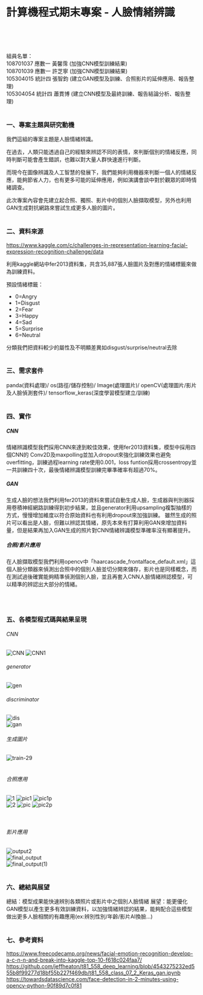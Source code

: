 # 計算機程式期末專案 - 人臉情緒辨識
<br/><br/><br/><br/>
組員名單：<br/>
108701037 應數一 黃馨霈 (加強CNN模型訓練結果)<br/>
108701039 應數一 許芝寧 (加強CNN模型訓練結果)<br/>
105304015 統計四 張智鈞 (建立GAN模型及訓練、合照影片的延伸應用、報告整理)<br/>
105304054 統計四 蕭貫博 (建立CNN模型及最終訓練、報告結論分析、報告整理)
<br/><br/>
### 一、專案主題與研究動機

我們這組的專案主題是人臉情緒辨識。

在過去，人類只能透過自己的經驗來辨認不同的表情，來判斷個別的情緒反應，同時判斷可能會產生錯誤，也難以對大量人群快速進行判斷。

而現今在圖像辨識及人工智慧的發展下，我們能夠利用機器來判斷一個人的情緒反應，能夠節省人力，也有更多可能的延伸應用，例如演講會談中對於觀眾的即時情緒調查。

此次專案內容會先建立起合照、獨照、影片中的個別人臉擷取模型，另外也利用GAN生成對抗網路來嘗試生成更多人臉的圖片。
<br/><br/>
### 二、資料來源

https://www.kaggle.com/c/challenges-in-representation-learning-facial-expression-recognition-challenge/data

利用kaggle網站中fer2013資料集，共含35,887張人臉圖片及對應的情緒標籤來做為訓練資料。

預設情緒標籤：
  - 0=Angry
  - 1=Disgust
  - 2=Fear
  - 3=Happy
  - 4=Sad
  - 5=Surprise
  - 6=Neutral
  
分類我們把資料較少的屬性及不明顯差異如disgust/surprise/neutral去除
<br/><br/>
### 三、需求套件
panda(資料處理)/ os(路徑/儲存控制)/ Image(處理圖片)/     openCV(處理圖片/影片及人臉偵測套件)/ tensorflow_keras(深度學習模型建立/訓練)
<br/><br/>
### 四、實作

##### CNN


情緒辨識模型我們採用CNN來達到較佳效果，使用fer2013資料集，模型中採用四個CNN的
Conv2D及maxpolling並加入dropout來強化訓練效果也避免overfitting，訓練過程learning rate使用0.001，loss funtion採用crossentropy並一共訓練四十次，最後情緒辨識模型訓練完畢準確率有超過70%。
##### GAN

生成人臉的想法我們利用fer2013的資料來嘗試自動生成人臉，生成器與判別器採用卷積神經網路訓練得到初步結果，並且generator利用upsampling複製抽樣的方式，慢慢增加維度以符合原始資料也有利用dropout來加強訓練。
雖然生成的照片可以看出是人臉，但難以辨認其情緒，原先本來有打算利用GAN來增加資料量，但是結果再加入GAN生成的照片對CNN情緒辨識模型準確率沒有顯著提升。

##### 合照/影片應用

在人臉擷取模型我們利用opencv中「haarcascade_frontalface_default.xml」這個人臉分類器來偵測出合照中的個別人臉並切分開來儲存，影片也是同樣概念，而在測試過後確實能夠精準偵測個別人臉，並且再套入CNN人臉情緒辨認模型，可以精準的辨認出大部分的情緒。

<br/><br/>
### 五、各模型程式碼與結果呈現

###### CNN
![CNN](https://github.com/patr8609/face/blob/master/readme_graph/cnn.jpg)
![CNN1](https://github.com/patr8609/face/blob/master/readme_graph/cnn1.jpg)
###### generator
![gen](https://github.com/patr8609/face/blob/master/readme_graph/gen.jpg)
###### discriminator
![dis](https://github.com/patr8609/face/blob/master/readme_graph/dis.jpg)
<br/>
![gan](https://github.com/patr8609/face/blob/master/readme_graph/gan.jpg)
<br/>
###### 生成圖片
![train-29](https://github.com/patr8609/face/blob/master/readme_graph/train-29.png)
<br/><br/>
###### 合照應用
![1](https://github.com/patr8609/face/blob/master/readme_graph/1.jpg)
![pic1](https://github.com/patr8609/face/blob/master/readme_graph/pic1.jpg)
![pic1p](https://github.com/patr8609/face/blob/master/readme_graph/pic1p.jpg)
<br/>
![2](https://github.com/patr8609/face/blob/master/readme_graph/2.jpg)
![pic](https://github.com/patr8609/face/blob/master/readme_graph/pic2.jpg)
![pic2p](https://github.com/patr8609/face/blob/master/readme_graph/pic2p.jpg)
<br/><br/><br/>
###### 影片應用
![output2](https://github.com/patr8609/face/blob/master/readme_graph/output2.gif)
<br/>
![final_output](https://github.com/patr8609/face/blob/master/readme_graph/final_output.gif)
<br/>
![final_output(1)](https://github.com/patr8609/face/blob/master/readme_graph/final_output%20(1).gif)
<br/><br/>
### 六、總結與展望

總結：模型成果能快速辨別各類照片或影片中之個別人臉情緒
展望：能更優化GAN模型以產生更多有效訓練資料，以加強情緒辨認的結果，能夠配合這些模型做出更多人臉相關的有趣應用(ex:辨別性別/年齡/影片AI換臉...)
<br/><br/>
### 七、參考資料

https://www.freecodecamp.org/news/facial-emotion-recognition-develop-a-c-n-n-and-break-into-kaggle-top-10-f618c024faa7/<br/>
https://github.com/jeffheaton/t81_558_deep_learning/blob/4543275232ed555b8f99277d18bf55b227f469db/t81_558_class_07_2_Keras_gan.ipynb<br/>
https://towardsdatascience.com/face-detection-in-2-minutes-using-opencv-python-90f89d7c0f81




